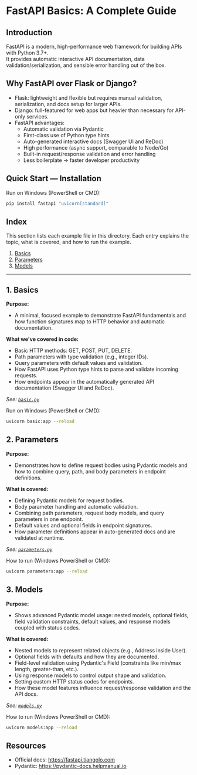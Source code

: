 # FastAPI Basics: A Complete Guide

## Introduction
FastAPI is a modern, high-performance web framework for building APIs with Python 3.7+.  
It provides automatic interactive API documentation, data validation/serialization, and sensible error handling out of the box.

## Why FastAPI over Flask or Django?
- Flask: lightweight and flexible but requires manual validation, serialization, and docs setup for larger APIs.  
- Django: full-featured for web apps but heavier than necessary for API-only services.  
- FastAPI advantages:
  - Automatic validation via Pydantic
  - First-class use of Python type hints
  - Auto-generated interactive docs (Swagger UI and ReDoc)
  - High performance (async support, comparable to Node/Go)
  - Built-in request/response validation and error handling
  - Less boilerplate → faster developer productivity

## Quick Start — Installation
Run on Windows (PowerShell or CMD):
```bash
pip install fastapi "uvicorn[standard]"
```


## Index

This section lists each example file in this directory. Each entry explains the topic, what is covered, and how to run the example.

1. [Basics](#1-Basics)  
2. [Parameters](#2-Parameters)  
3. [Models](#3-Models)

---

## 1. Basics

**Purpose:**

- A minimal, focused example to demonstrate FastAPI fundamentals and how function signatures map to HTTP behavior and automatic documentation.

**What we've covered in code:**

- Basic HTTP methods: GET, POST, PUT, DELETE.
- Path parameters with type validation (e.g., integer IDs).
- Query parameters with default values and validation.
- How FastAPI uses Python type hints to parse and validate incoming requests.
- How endpoints appear in the automatically generated API documentation (Swagger UI and ReDoc).

*See: [`basic.py`](basic.py)*

Run on Windows (PowerShell or CMD):
```bash
uvicorn basic:app --reload
```

## 2. Parameters

**Purpose:**

- Demonstrates how to define request bodies using Pydantic models and how to combine query, path, and body parameters in endpoint definitions.

**What is covered:**

- Defining Pydantic models for request bodies.
- Body parameter handling and automatic validation.
- Combining path parameters, request body models, and query parameters in one endpoint.
- Default values and optional fields in endpoint signatures.
- How parameter definitions appear in auto-generated docs and are validated at runtime.

*See: [`parameters.py`](parameters.py)*

How to run (Windows PowerShell or CMD):
```bash
uvicorn parameters:app --reload
```


## 3. Models

**Purpose:**

- Shows advanced Pydantic model usage: nested models, optional fields, field validation constraints, default values, and response models coupled with status codes.

**What is covered:**

- Nested models to represent related objects (e.g., Address inside User).
- Optional fields with defaults and how they are documented.
- Field-level validation using Pydantic's Field (constraints like min/max length, greater-than, etc.).
- Using response models to control output shape and validation.
- Setting custom HTTP status codes for endpoints.
- How these model features influence request/response validation and the API docs.

*See: [`models.py`](models.py)*

How to run (Windows PowerShell or CMD):
```bash
uvicorn models:app --reload
```


## Resources
- Official docs: https://fastapi.tiangolo.com  
- Pydantic: https://pydantic-docs.helpmanual.io
